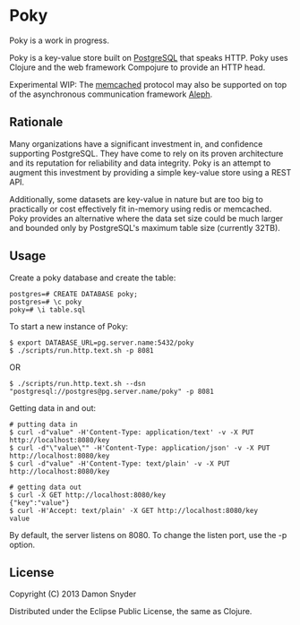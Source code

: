 # Poky

Poky is a work in progress. 

Poky is a key-value store built on [PostgreSQL](http://www.postgresql.org/) that speaks HTTP. Poky uses Clojure and the web framework
Compojure to provide an HTTP head.

Experimental WIP: The [memcached](https://github.com/memcached/memcached/blob/master/doc/protocol.txt)
protocol may also be supported on top of the asynchronous communication
framework [Aleph](https://github.com/ztellman/aleph).

## Rationale

Many organizations have a significant investment in, and confidence 
supporting PostgreSQL. They have come to rely on its proven architecture and its
reputation for reliability and data integrity. Poky is an attempt to augment
this investment by providing a simple key-value store using a REST API. 

Additionally, some datasets are key-value in nature but are too big to
practically or cost effectively fit in-memory using redis or memcached. Poky provides an
alternative where the data set size could be much larger and bounded only by
PostgreSQL's maximum table size (currently 32TB).

## Usage

Create a poky database and create the table:

    postgres=# CREATE DATABASE poky;
    postgres=# \c poky
    poky=# \i table.sql

To start a new instance of Poky:

    $ export DATABASE_URL=pg.server.name:5432/poky
    $ ./scripts/run.http.text.sh -p 8081
    
OR

    $ ./scripts/run.http.text.sh --dsn "postgresql://postgres@pg.server.name/poky" -p 8081

Getting data in and out:

    # putting data in
    $ curl -d"value" -H'Content-Type: application/text' -v -X PUT http://localhost:8080/key
    $ curl -d"\"value\"" -H'Content-Type: application/json' -v -X PUT http://localhost:8080/key
    $ curl -d"value" -H'Content-Type: text/plain' -v -X PUT http://localhost:8080/key

    # getting data out
    $ curl -X GET http://localhost:8080/key
    {"key":"value"}
    $ curl -H'Accept: text/plain' -X GET http://localhost:8080/key
    value


By default, the server listens on 8080. To change the listen port, use the -p
option.

## License

Copyright (C) 2013 Damon Snyder 

Distributed under the Eclipse Public License, the same as Clojure.
